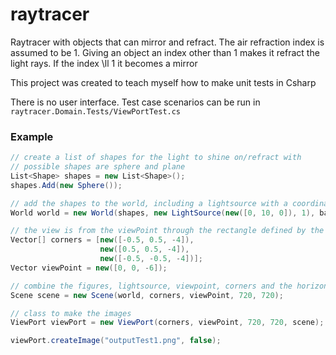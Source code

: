 # raytracer

Raytracer with objects that can mirror and refract. The air refraction index is assumed to be 1. Giving an object an index other than 1 makes it refract the light rays. If the index \ll 1 it becomes a mirror

This project was created to teach myself how to make unit tests in Csharp

There is no user interface. Test case scenarios can be run in `raytracer.Domain.Tests/ViewPortTest.cs` 

### Example
```cs
// create a list of shapes for the light to shine on/refract with
// possible shapes are sphere and plane
List<Shape> shapes = new List<Shape>();
shapes.Add(new Sphere());

// add the shapes to the world, including a lightsource with a coordinate and intensity
World world = new World(shapes, new LightSource(new([0, 10, 0]), 1), backgroundColor);

// the view is from the viewPoint through the rectangle defined by the 3 coordinates in corners
Vector[] corners = [new([-0.5, 0.5, -4]),
                    new([0.5, 0.5, -4]),
                    new([-0.5, -0.5, -4])];
Vector viewPoint = new([0, 0, -6]);

// combine the figures, lightsource, viewpoint, corners and the horizontal and vertical resolution
Scene scene = new Scene(world, corners, viewPoint, 720, 720);

// class to make the images
ViewPort viewPort = new ViewPort(corners, viewPoint, 720, 720, scene);

viewPort.createImage("outputTest1.png", false);

```